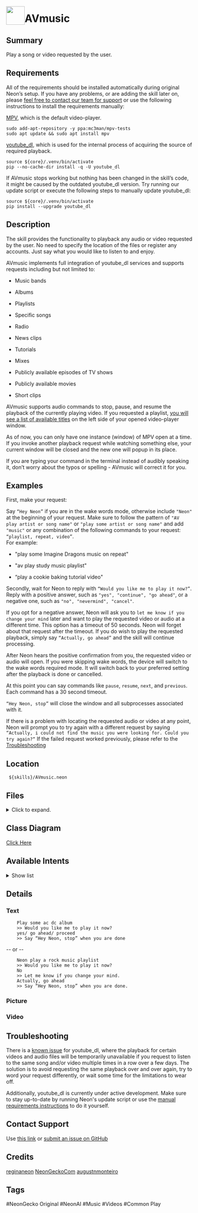 
# <img src='https://0000.us/klatchat/app/files/neon_images/icons/neon_skill.png' card_color="#FF8600" width="50" style="vertical-align:bottom">AVmusic  
  
## Summary  
  
Play a song or video requested by the user.

## Requirements  
All of the requirements should be installed automatically during original Neon’s setup. If you have any problems, or are adding the skill later on, please [feel free to contact our team for support](#contact-support) or use the following instructions to install the requirements manually:  
  
[MPV](https://mpv.io/), which is the default video-player.  
  

    sudo add-apt-repository -y ppa:mc3man/mpv-tests    
    sudo apt update && sudo apt install mpv  

  
    
[youtube_dl](https://ytdl-org.github.io/youtube-dl/about.html), which is used for the internal process of acquiring the source of required playback.  
  

    source ${core}/.venv/bin/activate 
    pip --no-cache-dir install -q -U youtube_dl  

  If AVmusic stops working but nothing has been changed in the skill’s code, it might be caused by the outdated youtube_dl version. Try running our update script or execute the following steps to manually update youtube_dl:  
  
    source ${core}/.venv/bin/activate 
    pip install --upgrade youtube_dl   
  
## Description  
  
The skill provides the functionality to playback any audio or video requested by the user. No need to specify the 
location of the files or register any accounts. Just say what you would like to listen to and enjoy.  
  
AVmusic implements full integration of youtube_dl services and supports requests including but not limited to:
  
- Music bands  
      
- Albums  
  
- Playlists  
      
- Specific songs  
      
- Radio  
      
- News clips  
      
- Tutorials  
      
- Mixes  
      
- Publicly available episodes of TV shows  
      
- Publicly available movies  
      
- Short clips  
      
  
AVmusic supports audio commands to stop, pause, and resume the playback of the currently playing video. If you requested a playlist, [you will see a list of available titles](#picture) on the left side of your opened video-player window.  
  
As of now, you can only have one instance (window) of MPV open at a time. If you invoke another playback request while watching something else, your current window will be closed and the new one will popup in its place.  
  
If you are typing your command in the terminal instead of audibly speaking it, don’t worry about the typos or spelling - AVmusic will correct it for you.  
  
    
  
  
## Examples  
  
First, make your request:  
  
Say `“Hey Neon”` if you are in the wake words mode, otherwise include `"Neon"` at the beginning of your request. Make
sure to follow the pattern of `"AV play artist or song name"` or `"play some artist or song name"` and add `"music"` or
any combination of the following commands to your request: `“playlist, repeat, video”`.  
For example:
  
- "play some Imagine Dragons music on repeat"
      
- "av play study music playlist"
      
- “play a cookie baking tutorial video" 
      
  
Secondly, wait for Neon to reply with `“Would you like me to play it now?”`. Reply with a positive answer, such as
`"yes", "continue", "go ahead"`, or a negative one, such as `"no", "nevermind", "cancel"`.
  
If you opt for a negative answer, Neon will ask you to `let me know if you change your mind` later and want to play the
requested video or audio at a different time. This option has a timeout of 50 seconds. Neon will forget about that
request after the timeout. If you do wish to play the requested playback, simply say `“Actually, go ahead”` and the
skill will continue processing.
  
After Neon hears the positive confirmation from you, the requested video or audio will open. If you were skipping wake
words, the device will switch to the wake words required mode. It will switch back to your preferred setting after the
playback is done or cancelled.
  
At this point you can say commands like `pause`, `resume`, `next`, and `previous`. Each command has a 30 second timeout.
  
  
`“Hey Neon, stop”` will close the window and all subprocesses associated with it.
  
If there is a problem with locating the requested audio or video at any point, Neon will prompt you to try again with a different request by saying `“Actually, i could not find the music you were looking for. Could you try again?“` If the failed request worked previously, please refer to the [Troubleshooting](#troubleshooting)  
  
## Location  
  

     ${skills}/AVmusic.neon

## Files
<details>
<summary>Click to expand.</summary>
<br>

    ${skills}/AVmusic.neon  
    ${skills}/AVmusic.neon/dialog  
    ${skills}/AVmusic.neon/dialog/de-de  
    ${skills}/AVmusic.neon/dialog/de-de/ChangeMind.dialog  
    ${skills}/AVmusic.neon/dialog/en-us  
    ${skills}/AVmusic.neon/dialog/de-de/TryAgain.dialog  
    ${skills}/AVmusic.neon/dialog/de-de/SayStop.dialog  
    ${skills}/AVmusic.neon/dialog/de-de/SayResume.dialog  
    ${skills}/AVmusic.neon/dialog/de-de/PlayNow.dialog  
    ${skills}/AVmusic.neon/dialog/en-us/ChangeMind.dialog  
    ${skills}/AVmusic.neon/dialog/en-us/SayResume.dialog  
    ${skills}/AVmusic.neon/dialog/en-us/SayStop.dialog  
    ${skills}/AVmusic.neon/dialog/en-us/PlayNow.dialog  
    ${skills}/AVmusic.neon/dialog/en-us/TryAgain.dialog  
    ${skills}/AVmusic.neon/test  
    ${skills}/AVmusic.neon/test/intent  
    ${skills}/AVmusic.neon/test/intent/001.Neon_AVmusic_intent.intent.json  
    ${skills}/AVmusic.neon/test/intent/002.AVmusic_intent.intent.json  
    ${skills}/AVmusic.neon/test/intent/003.not_now_intent.intent.json  
    ${skills}/AVmusic.neon/test/intent/004.playnow_intent.intent.json  
    ${skills}/AVmusic.neon/test/intent/005.pause_now_intent.intent.json  
    ${skills}/AVmusic.neon/vocab/de-de  
    ${skills}/AVmusic.neon/vocab  
    ${skills}/AVmusic.neon/vocab/de-de/AgreementKeyword.voc  
    ${skills}/AVmusic.neon/vocab/de-de/AVmusicKeyword.voc  
    ${skills}/AVmusic.neon/vocab/de-de/DeclineKeyword.voc  
    ${skills}/AVmusic.neon/vocab/en-us  
    ${skills}/AVmusic.neon/vocab/en-us/AgreementKeyword.voc  
    ${skills}/AVmusic.neon/vocab/en-us/AVmusicKeyword.voc  
    ${skills}/AVmusic.neon/vocab/en-us/DeclineKeyword.voc  
    ${skills}/AVmusic.neon/vocab/en-us/Mix.voc  
    ${skills}/AVmusic.neon/vocab/en-us/Neon.voc  
    ${skills}/AVmusic.neon/vocab/en-us/Pause.voc  
    ${skills}/AVmusic.neon/vocab/en-us/Repeat.voc  
    ${skills}/AVmusic.neon/__init__.py  
    ${skills}/AVmusic.neon/AVmusic_Class_Diagram.png  
    ${skills}/AVmusic.neon/README.md  
    ${skills}/AVmusic.neon/requirements.sh  
    ${skills}/AVmusic.neon/requirements.txt  
    ${skills}/AVmusic.neon/settings.json

</details>
  

## Class Diagram
[Click Here](https://0000.us/klatchat/app/files/neon_images/class_diagrams/AVmusic.png)
  

## Available Intents
<details>
<summary>Show list</summary>
<br>


### AgreementKeyword.voc

    yes  
    sure  
    proceed  
    continue  
    begin  
    start  
    go ahead  
    lets do it  
    do it  
    of course  
    actually do  
    changed my mind

  

### AVmusicKeyword.voc

    play(| some| this music)  
    play  
    find(| this) (song|me some|music|video|music video)  
    find (song|me some|music|video|music video)  
    search for this (band|song)  
    music  
    music video  
    i want to (hear|listen to)

### DeclineKeyword.voc

    no  
    don't  
    not  
    do not  
    stop  
    break  
    leave  
    quit  
    end  
    not now  
    that's enough  
    enough

### Mix.voc

    playlist  
    mix  
    album

### Neon.voc

    neon  
    leon  
    nyan  
    av  
    a v  
    av music  
    a v music

### Playback.voc

    pause
    pause now
    resume
    proceed
    continue
    next
    previous
    skip
    back
    last
    forward

### Repeat.voc

    on repeat  
    repeat  
    on loop  
    repeat  
    forever

</details>


## Details

### Text

	    Play some ac dc album    
	    >> Would you like me to play it now?    
        yes/ go ahead/ proceed    
        >> Say “Hey Neon, stop” when you are done

  
  
    
--   or --  
      
  

        Neon play a rock music playlist    
        >> Would you like me to play it now?    
        No    
        >> Let me know if you change your mind.    
        Actually, go ahead    
        >> Say “Hey Neon, stop” when you are done.

### Picture

### Video

## Troubleshooting
There is a [known issue](https://github.com/ytdl-org/youtube-dl/issues/154) for youtube_dl, where the playback for certain videos and audio files will be temporarily unavailable if you request to listen to the same song and/or video multiple times in a row over a few days. The solution is to avoid requesting the same playback over and over again, try to word your request differently, or wait some time for the limitations to wear off.

Additionally, youtube_dl is currently under active development. Make sure to stay up-to-date by running Neon's update script or use the [manual requirements instructions](#requirements) to do it yourself.

## Contact Support
Use [this link](https://neongecko.com/ContactUs) or
[submit an issue on GitHub](https://help.github.com/en/articles/creating-an-issue)

## Credits
[reginaneon](https://github.com/reginaneon)
[NeonGeckoCom](https://github.com/NeonGeckoCom)
[augustnmonteiro](https://github.com/augustnmonteiro)

## Tags
#NeonGecko Original
#NeonAI
#Music
#Videos
#Common Play